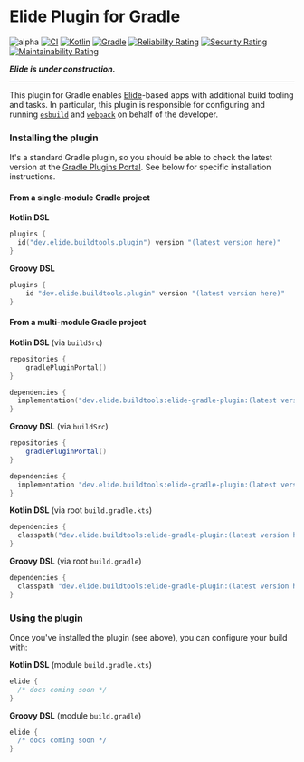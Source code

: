 
# Elide Plugin for Gradle

![alpha](https://img.shields.io/badge/status-alpha-yellow.svg)
[![CI](https://github.com/elide-dev/buildtools/actions/workflows/pre-merge.yaml/badge.svg)](https://github.com/elide-dev/buildtools/actions/workflows/pre-merge.yaml)
[![Kotlin](https://img.shields.io/badge/kotlin-1.7.0-blue.svg?logo=kotlin)](http://kotlinlang.org)
[![Gradle](https://img.shields.io/badge/gradle-7.x-blue.svg?logo=gradle)](http://gradle.org)
[![Reliability Rating](https://sonarcloud.io/api/project_badges/measure?project=elide-dev_buildtools&metric=reliability_rating)](https://sonarcloud.io/summary/new_code?id=elide-dev_buildtools)
[![Security Rating](https://sonarcloud.io/api/project_badges/measure?project=elide-dev_buildtools&metric=security_rating)](https://sonarcloud.io/summary/new_code?id=elide-dev_buildtools)
[![Maintainability Rating](https://sonarcloud.io/api/project_badges/measure?project=elide-dev_buildtools&metric=sqale_rating)](https://sonarcloud.io/summary/new_code?id=elide-dev_buildtools)

_**Elide is under construction.**_

<hr />

This plugin for Gradle enables [Elide](https://github.com/elide-dev)-based apps with additional build tooling and tasks.
In particular, this plugin is responsible for configuring and running [`esbuild`](https://esbuild.github.io) and
[`webpack`](https://webpack.js.org) on behalf of the developer.

### Installing the plugin

It's a standard Gradle plugin, so you should be able to check the latest version at the
[Gradle Plugins Portal](https://plugins.gradle.org). See below for specific installation instructions.

#### From a single-module Gradle project

**Kotlin DSL**
```kotlin
plugins {
  id("dev.elide.buildtools.plugin") version "(latest version here)"
}
```

**Groovy DSL**
```groovy
plugins {
    id "dev.elide.buildtools.plugin" version "(latest version here)"
}
```

#### From a multi-module Gradle project

**Kotlin DSL** (via `buildSrc`)
```kotlin
repositories {
    gradlePluginPortal()
}

dependencies {
  implementation("dev.elide.buildtools:elide-gradle-plugin:(latest version here)")
}
```

**Groovy DSL** (via `buildSrc`)
```groovy
repositories {
    gradlePluginPortal()
}

dependencies {
  implementation "dev.elide.buildtools:elide-gradle-plugin:(latest version here)"
}
```

**Kotlin DSL** (via root `build.gradle.kts`)
```kotlin
dependencies {
  classpath("dev.elide.buildtools:elide-gradle-plugin:(latest version here)")
}
```

**Groovy DSL** (via root `build.gradle`)
```groovy
dependencies {
  classpath "dev.elide.buildtools:elide-gradle-plugin:(latest version here)"
}
```


### Using the plugin

Once you've installed the plugin (see above), you can configure your build with:

**Kotlin DSL** (module `build.gradle.kts`)
```kotlin
elide {
  /* docs coming soon */
}
```

**Groovy DSL** (module `build.gradle`)
```groovy
elide {
  /* docs coming soon */
}
```
